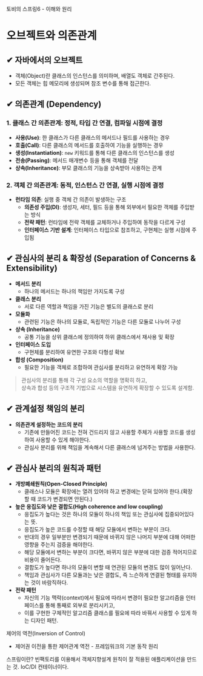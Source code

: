 토비의 스프링6 - 이해와 원리

# 오브젝트와 의존관계

## ✔ 자바에서의 오브젝트
- 객체(Object)란 클래스의 인스턴스를 의미하며, 배열도 객체로 간주된다.
- 모든 객체는 힙 메모리에 생성되며 참조 변수를 통해 접근한다.

## ✔ 의존관계 (Dependency)

### 1. 클래스 간 의존관계: 정적, 타입 간 연결, 컴파일 시점에 결정
- **사용(Use)**: 한 클래스가 다른 클래스의 메서드나 필드를 사용하는 경우
- **호출(Call)**: 다른 클래스의 메서드를 호출하여 기능을 실행하는 경우
- **생성(Instantiation)**: `new` 키워드를 통해 다른 클래스의 인스턴스를 생성
- **전송(Passing)**: 메서드 매개변수 등을 통해 객체를 전달
- **상속(Inheritance)**: 부모 클래스의 기능을 상속받아 사용하는 관계

### 2. 객체 간 의존관계: 동적, 인스턴스 간 연결, 실행 시점에 결정
- **런타임 의존**: 실행 중 객체 간 의존이 발생하는 구조
  - **의존성 주입(DI)**: 생성자, 세터, 필드 등을 통해 외부에서 필요한 객체를 주입받는 방식
  - **전략 패턴**: 런타임에 전략 객체를 교체하거나 주입하여 동작을 다르게 구성
  - **인터페이스 기반 설계**: 인터페이스 타입으로 참조하고, 구현체는 실행 시점에 주입됨

## ✔ 관심사의 분리 & 확장성 (Separation of Concerns & Extensibility)
- **메서드 분리**  
  - 하나의 메서드는 하나의 책임만 가지도록 구성
- **클래스 분리**  
  - 서로 다른 역할과 책임을 가진 기능은 별도의 클래스로 분리
- **모듈화**  
  - 관련된 기능은 하나의 모듈로, 독립적인 기능은 다른 모듈로 나누어 구성
- **상속 (Inheritance)**  
  - 공통 기능을 상위 클래스에 정의하여 하위 클래스에서 재사용 및 확장
- **인터페이스 도입**  
  - 구현체를 분리하여 유연한 구조와 다형성 확보
- **합성 (Composition)**  
  - 필요한 기능을 객체로 조합하여 관심사를 분리하고 유연하게 확장 가능

> 관심사의 분리를 통해 각 구성 요소의 역할을 명확히 하고,  
> 상속과 합성 등의 구조적 기법으로 시스템을 유연하게 확장할 수 있도록 설계함.

## ✔ 관계설정 책임의 분리
- **의존관계 설정하는 코드의 분리**
  - 기존에 만들어진 코드는 전혀 건드리지 않고 사용할 주체가 사용할 코드를 생성하여 사용할 수 있게 해야한다.
  - 관심사 분리를 위해 책임을 계속해서 다른 클래스에 넘겨주는 방법을 사용한다.
   
## ✔ 관심사 분리의 원칙과 패턴
- **개방폐쇄원칙(Open-Closed Principle)**
  - 클래스나 모듈은 확장에는 열려 있어야 하고 변경에는 닫혀 있어야 한다.(확장할 때 코드가 변경되면 안된다.)
- **높은 응집도와 낮은 결합도(High coherence and low coupling)**
  - 응집도가 높다는 것은 하나의 모듈이 하나의 책임 또는 관심사에 집중되어있다는 뜻.
  - 응집도가 높은 코드를 수정할 때 해당 모듈에서 변하는 부분이 크다.
  - 반대의 경우 일부분만 변경되기 때문에 바뀌지 않은 나머지 부분에 대해 어떠한 영향을 주는지 검증을 해야한다.
  - 해당 모듈에서 변하는 부분이 크다면, 바뀌지 않은 부분에 대한 검증 적어지므로 비용이 줄어든다.
  - 결합도가 높다면 하나의 모듈이 변할 때 연관된 모듈의 변경도 많이 일어난다.
  - 책임과 관심사가 다른 모듈과는 낮은 결합도, 즉 느슨하게 연결된 형태를 유지하는 것이 바람직하다.
- **전략 패턴**
  - 자신의 기능 맥락(context)에서 필요에 따라서 변경이 필요한 알고리즘을 인터페이스를 통해 통째로 외부로 분리시키고,
  - 이를 구현한 구체적인 알고리즘 클래스를 필요에 따라 바꿔서 사용할 수 있게 하는 디자인 패턴.

제어의 역전(Inversion of Control)
- 제어권 이전을 통한 제어관계 역전 - 프레임워크의 기본 동작 원리

스프링이란? 빈팩토리를 이용해서 객체지향설계 원칙이 잘 적용된 애플리케이션을 만드는 것. IoC/DI 컨테이너이다.
